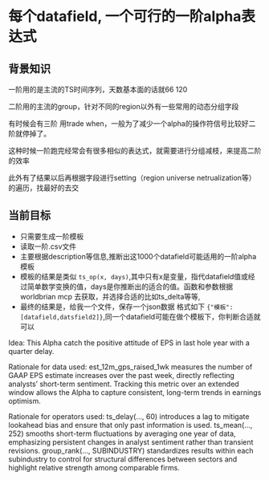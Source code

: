 # 每个datafield, 一个可行的一阶alpha表达式

## 背景知识

一阶用的是主流的TS时间序列，天数基本面的话就66 120

二阶用的主流的group，针对不同的region以外有一些常用的动态分组字段

有时候会有三阶 用trade when，一般为了减少一个alpha的操作符信号比较好二阶就停掉了。

这种时候一阶跑完经常会有很多相似的表达式，就需要进行分组减枝，来提高二阶的效率

此外有了结果以后再根据字段进行setting（region universe netrualization等）的遍历，找最好的去交

## 当前目标

- 只需要生成一阶模板
- 读取一阶.csv文件
- 主要根据description等信息,推断出这1000个datafield可能适用的一阶alpha模板
- 模板的结果是类似 `ts_op(x, days)`,其中只有x是变量，指代datafield值或经过简单数学变换的值，days是你推断出的适合的值。函数和参数根据worldbrian mcp 去获取，并选择合适的比如ts_delta等等,
- 最终的结果是，给我一个文件，保存一个json数据 格式如下 `{"模板":[datafield,datsfield2]}`,同一个datafield可能在做个模板下，你判断合适就可以


Idea:
This Alpha catch the positive attitude of EPS in last hole year with a quarter delay.

Rationale for data used:
est_12m_gps_raised_1wk measures the number of GAAP EPS estimate increases over the past week, directly reflecting analysts’ short-term sentiment. Tracking this metric over an extended window allows the Alpha to capture consistent, long-term trends in earnings optimism.

Rationale for operators used:
ts_delay(..., 60) introduces a lag to mitigate lookahead bias and ensure that only past information is used.
ts_mean(..., 252) smooths short-term fluctuations by averaging one year of data, emphasizing persistent changes in analyst sentiment rather than transient revisions.
group_rank(..., SUBINDUSTRY) standardizes results within each subindustry to control for structural differences between sectors and highlight relative strength among comparable firms.
